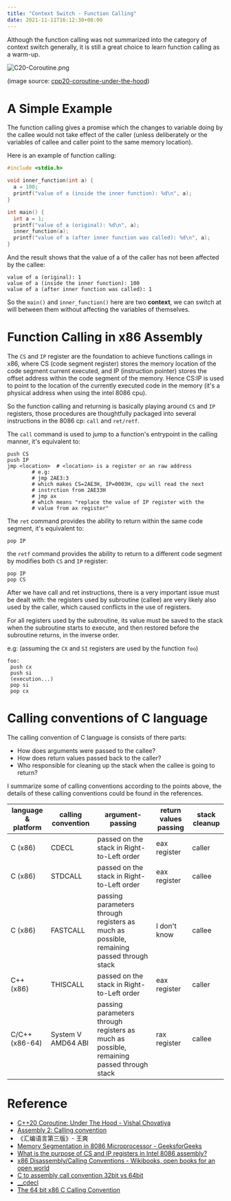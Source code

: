 ```yaml
---
title: "Context Switch - Function Calling"
date: 2021-11-11T16:12:30+08:00
---
```


Although the function calling was not summarized into the category of context switch generally, it is still a great choice to learn function calling as a warm-up.

![C20-Coroutine.png](/images/context-switch-function-calling/C20-Coroutine.png)

(image source: [cpp20-coroutine-under-the-hood](http://www.vishalchovatiya.com/cpp20-coroutine-under-the-hood/))

# A Simple Example

The function calling gives a promise which the changes to variable doing by the callee would not take effect of the caller (unless deliberately or the variables of callee and caller point to the same memory location).

Here is an example of function calling:

```c
#include <stdio.h>

void inner_function(int a) {
  a = 100;
  printf("value of a (inside the inner function): %d\n", a);
}

int main() {
  int a = 1;
  printf("value of a (original): %d\n", a);
  inner_function(a);
  printf("value of a (after inner function was called): %d\n", a);
}
```

And the result shows that the value of a of the caller has not been affected by the callee:

```
value of a (original): 1
value of a (inside the inner function): 100
value of a (after inner function was called): 1
```

So the `main()` and `inner_function()` here are two **context**, we can switch at will between them without affecting the variables of themselves.

# Function Calling in x86 Assembly

The `CS` and `IP` register are the foundation to achieve functions callings in x86, where CS (code segment register) stores the memory location of the code segment current executed, and IP (instruction pointer) stores the offset address within the code segment of the memory. Hence CS:IP is used to point to the location of the currently executed code in the memory (it's a physical address when using the intel 8086 cpu).

So the function calling and returning is basically playing around `CS` and `IP` registers, those procedures are thoughtfully packaged into several instructions in the 8086 cp: `call` and `ret/retf`.

The `call` command is used to jump to a function's entrypoint in the calling manner, it's equivalent to:

```
push CS
push IP
jmp <location>  # <location> is a register or an raw address
        # e.g:
        # jmp 2AE3:3
        # which makes CS=2AE3H, IP=0003H, cpu will read the next
        # instrction from 2AE33H
        # jmp ax
        # which means "replace the value of IP register with the
        # value from ax register"
```

The `ret` command provides the ability to return within the same code segment, it's equivalent to:

```
pop IP
```

 the `retf` command provides the ability to return to a different code segment by modifies both `CS` and `IP` register:

```
pop IP
pop CS
```

After we have call and ret instructions, there is a very important issue must be dealt with: the registers used by subroutine (callee) are very likely also used by the caller, which caused conflicts in the use of registers.

For all registers used by the subroutine, its value must be saved to the stack when the subroutine starts to execute, and then restored before the subroutine returns, in the inverse order.

e.g: (assuming the `CX` and `SI` registers are used by the function `foo`)

```
foo:
 push cx
 push si
 (execution...)
 pop si
 pop cx
```

# Calling conventions of C language

The calling convention of C language is consists of there parts:

- How does arguments were passed to the callee?
- How does return values passed back to the caller?
- Who responsible for cleaning up the stack when the callee is going to return?

I summarize some of calling conventions according to the points above, the details of these calling conventions could be found in the references.

| language & platform | calling convention | argument-passing | return values passing | stack cleanup |
| --- | --- | --- | --- | --- |
| C (x86) | CDECL | passed on the stack in Right-to-Left order | eax register | caller |
| C (x86) | STDCALL | passed on the stack in Right-to-Left order | eax register | callee |
| C (x86) | FASTCALL | passing parameters through registers as much as possible, remaining passed through stack | I don't know | callee |
| C++ (x86) | THISCALL | passed on the stack in Right-to-Left order | eax register | caller |
| C/C++ (x86-64) | System V AMD64 ABI | passing parameters through registers as much as possible, remaining passed through stack | rax register | callee |

# Reference

- [C++20 Coroutine: Under The Hood - Vishal Chovatiya](http://www.vishalchovatiya.com/cpp20-coroutine-under-the-hood/)
- [Assembly 2: Calling convention](https://cs61.seas.harvard.edu/site/2018/Asm2/)
- 《汇编语言第三版》- 王爽
- [Memory Segmentation in 8086 Microprocessor - GeeksforGeeks](https://www.geeksforgeeks.org/memory-segmentation-8086-microprocessor/)
- [What is the purpose of CS and IP registers in Intel 8086 assembly?](https://stackoverflow.com/questions/17777146/what-is-the-purpose-of-cs-and-ip-registers-in-intel-8086-assembly)
- [x86 Disassembly/Calling Conventions - Wikibooks, open books for an open world](https://en.wikibooks.org/wiki/X86_Disassembly/Calling_Conventions)
- [C to assembly call convention 32bit vs 64bit](https://stackoverflow.com/questions/4265970/c-to-assembly-call-convention-32bit-vs-64bit)
- [__cdecl](https://docs.microsoft.com/en-us/cpp/cpp/cdecl?view=msvc-170)
- [The 64 bit x86 C Calling Convention](https://aaronbloomfield.github.io/pdr/book/x86-64bit-ccc-chapter.pdf)
